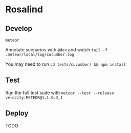 # Rosalind

## Develop

`meteor`

Annotate scenarios with `@dev` and watch `tail -f .meteor/local/log/cucumber.log`

You may need to run `cd tests/cucumber/ && npm install`

## Test

Run the full test suite with `meteor --test --release velocity:METEOR@1.1.0.3_1`

## Deploy

TODO
